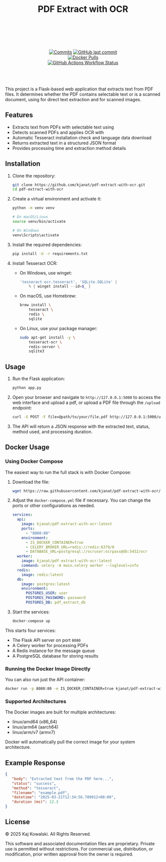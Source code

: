 <!-- markdownlint-disable MD033 -->
<!-- markdownlint-disable MD041 -->

<div align="center">

# PDF Extract with OCR

</div>

<div align="center" style="padding: 2vh 10vw 1vh 10vw; display: flex; flex-basis: auto; flex-wrap: wrap; flex-shrink: 1; flex-flow: row wrap; float: inline-flex; justify-content: space-around; justify-items: center;">

[![Commits](https://img.shields.io/github/commit-activity/m/kjanat/pdf-extract-with-ocr?label=commits&style=for-the-badge)][GitHub Commits]
[![GitHub last commit](https://img.shields.io/github/last-commit/kjanat/pdf-extract-with-ocr?style=for-the-badge&display_timestamp=committer)][GitHub Monthly]
[![Docker Pulls](https://img.shields.io/docker/pulls/kjanat/pdf-extract-with-ocr?style=for-the-badge)][Docker]
[![GitHub Actions Workflow Status](https://img.shields.io/github/actions/workflow/status/kjanat/pdf-extract-with-ocr/docker.yml?style=for-the-badge)][Build Status]

</div>

This project is a Flask-based web application that extracts text from PDF files. It determines whether the PDF contains selectable text or is a scanned document, using  for direct text extraction and  for scanned images.

## Features

- Extracts text from PDFs with selectable text using
- Detects scanned PDFs and applies OCR with
- Automatic Tesseract installation check and language data download
- Returns extracted text in a structured JSON format
- Provides processing time and extraction method details

## Installation

1. Clone the repository:

   ``` sh
   git clone https://github.com/kjanat/pdf-extract-with-ocr.git
   cd pdf-extract-with-ocr
   ```

2. Create a virtual environment and activate it:

   ``` sh
   python -m venv venv

   # On macOS/Linux
   source venv/bin/activate

   # On Windows
   venv\Scripts\activate
   ```

3. Install the required dependencies:

   ``` sh
   pip install -U -r requirements.txt
   ```

4. Install Tesseract OCR:

   - On Windows, use winget:

     ``` powershell
     'tesseract-ocr.tesseract', 'SQLite.SQLite' | 
         % { winget install --id=$_ }
     ```

   - On macOS, use Homebrew:

     ``` sh
     brew install \
         tesseract \
         redis \
         sqlite
     ```

   - On Linux, use your package manager:

     ``` sh
     sudo apt-get install -y \
         tesseract-ocr \
         redis-server \
         sqlite3
     ```

## Usage

1. Run the Flask application:

   ``` sh
   python app.py
   ```

2. Open your browser and navigate to `http://127.0.0.1:5000` to access the web interface and upload a pdf, or upload a PDF file through the `/upload` endpoint:

   ``` sh
   curl -X POST -F file=@path/to/your/file.pdf http://127.0.0.1:5000/upload
   ```

3. The API will return a JSON response with the extracted text, status, method used, and processing duration.

## Docker Usage

### Using Docker Compose

The easiest way to run the full stack is with Docker Compose:

1. Download the  file:

   ``` sh
   wget https://raw.githubusercontent.com/kjanat/pdf-extract-with-ocr/docker/docker-compose.yml
   ```

2. Adjust the `docker-compose.yml` file if necessary. You can change the ports or other configurations as needed.

   ``` yaml
   services:
     api:
       image: kjanat/pdf-extract-with-ocr:latest
       ports:
         - "8080:80"
       environment:
         - IS_DOCKER_CONTAINER=true
         - CELERY_BROKER_URL=redis://redis:6379/0
         - DATABASE_URL=postgresql://ocruser:ocrpass@db:5432/ocr
     worker:
       image: kjanat/pdf-extract-with-ocr:latest
       command: celery -A main.celery worker --loglevel=info
     redis:
       image: redis:latest
     db:
       image: postgres:latest
       environment:
         POSTGRES_USER: user
         POSTGRES_PASSWORD: password
         POSTGRES_DB: pdf_extract_db
   ```

3. Start the services:

   ``` sh
   docker-compose up
   ```

This starts four services:

- The Flask API server on port `8080`
- A Celery worker for processing PDFs
- A Redis instance for the message queue
- A PostgreSQL database for storing results

### Running the Docker Image Directly

You can also run just the API container:

```sh
docker run -p 8080:80 -e IS_DOCKER_CONTAINER=true kjanat/pdf-extract-with-ocr:latest-full
```

### Supported Architectures

The Docker images are built for multiple architectures:

- linux/amd64 (x86_64)
- linux/arm64 (aarch64)
- linux/arm/v7 (armv7)

Docker will automatically pull the correct image for your system architecture.

## Example Response

``` json
{
   "body": "Extracted text from the PDF here...",
   "status": "success",
   "method": "tesseract",
   "filename": "example.pdf",
   "datetime": "2025-03-21T12:34:56.789012+00:00",
   "duration (ms)": 12.3
}
```

## License

© 2025 Kaj Kowalski. All Rights Reserved.

This software and associated documentation files are proprietary. Private use is permitted without restrictions. For commercial use, distribution, or modification, prior written approval from the owner is required.

<!-- [GitHub License]: #license "Not licensed" -->

[GitHub Commits]: https://github.com/kjanat/pdf-extract-with-ocr/commits
[GitHub Monthly]: https://github.com/kjanat/pdf-extract-with-ocr/pulse/monthly
[Docker]: https://hub.docker.com/r/kjanat/pdf-extract-with-ocr
[Build Status]: https://github.com/kjanat/pdf-extract-with-ocr/actions/workflows/docker.yml
